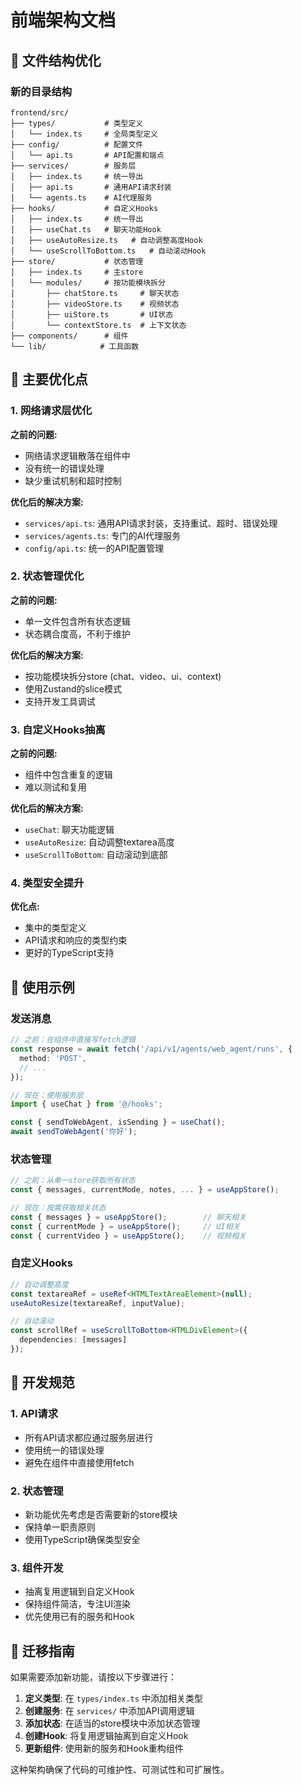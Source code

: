 # 前端架构文档

## 📁 文件结构优化

### 新的目录结构

```
frontend/src/
├── types/           # 类型定义
│   └── index.ts     # 全局类型定义
├── config/          # 配置文件
│   └── api.ts       # API配置和端点
├── services/        # 服务层
│   ├── index.ts     # 统一导出
│   ├── api.ts       # 通用API请求封装
│   └── agents.ts    # AI代理服务
├── hooks/           # 自定义Hooks
│   ├── index.ts     # 统一导出
│   ├── useChat.ts   # 聊天功能Hook
│   ├── useAutoResize.ts   # 自动调整高度Hook
│   └── useScrollToBottom.ts   # 自动滚动Hook
├── store/           # 状态管理
│   ├── index.ts     # 主store
│   └── modules/     # 按功能模块拆分
│       ├── chatStore.ts     # 聊天状态
│       ├── videoStore.ts    # 视频状态
│       ├── uiStore.ts       # UI状态
│       └── contextStore.ts  # 上下文状态
├── components/      # 组件
└── lib/            # 工具函数
```

## 🔧 主要优化点

### 1. 网络请求层优化

**之前的问题:**
- 网络请求逻辑散落在组件中
- 没有统一的错误处理
- 缺少重试机制和超时控制

**优化后的解决方案:**
- `services/api.ts`: 通用API请求封装，支持重试、超时、错误处理
- `services/agents.ts`: 专门的AI代理服务
- `config/api.ts`: 统一的API配置管理

### 2. 状态管理优化

**之前的问题:**
- 单一文件包含所有状态逻辑
- 状态耦合度高，不利于维护

**优化后的解决方案:**
- 按功能模块拆分store (chat、video、ui、context)
- 使用Zustand的slice模式
- 支持开发工具调试

### 3. 自定义Hooks抽离

**之前的问题:**
- 组件中包含重复的逻辑
- 难以测试和复用

**优化后的解决方案:**
- `useChat`: 聊天功能逻辑
- `useAutoResize`: 自动调整textarea高度
- `useScrollToBottom`: 自动滚动到底部

### 4. 类型安全提升

**优化点:**
- 集中的类型定义
- API请求和响应的类型约束
- 更好的TypeScript支持

## 🚀 使用示例

### 发送消息

```typescript
// 之前：在组件中直接写fetch逻辑
const response = await fetch('/api/v1/agents/web_agent/runs', {
  method: 'POST',
  // ...
});

// 现在：使用服务层
import { useChat } from '@/hooks';

const { sendToWebAgent, isSending } = useChat();
await sendToWebAgent('你好');
```

### 状态管理

```typescript
// 之前：从单一store获取所有状态
const { messages, currentMode, notes, ... } = useAppStore();

// 现在：按需获取相关状态
const { messages } = useAppStore();        // 聊天相关
const { currentMode } = useAppStore();     // UI相关
const { currentVideo } = useAppStore();    // 视频相关
```

### 自定义Hooks

```typescript
// 自动调整高度
const textareaRef = useRef<HTMLTextAreaElement>(null);
useAutoResize(textareaRef, inputValue);

// 自动滚动
const scrollRef = useScrollToBottom<HTMLDivElement>({ 
  dependencies: [messages] 
});
```

## 📝 开发规范

### 1. API请求
- 所有API请求都应通过服务层进行
- 使用统一的错误处理
- 避免在组件中直接使用fetch

### 2. 状态管理
- 新功能优先考虑是否需要新的store模块
- 保持单一职责原则
- 使用TypeScript确保类型安全

### 3. 组件开发
- 抽离复用逻辑到自定义Hook
- 保持组件简洁，专注UI渲染
- 优先使用已有的服务和Hook

## 🔄 迁移指南

如果需要添加新功能，请按以下步骤进行：

1. **定义类型**: 在 `types/index.ts` 中添加相关类型
2. **创建服务**: 在 `services/` 中添加API调用逻辑
3. **添加状态**: 在适当的store模块中添加状态管理
4. **创建Hook**: 将复用逻辑抽离到自定义Hook
5. **更新组件**: 使用新的服务和Hook重构组件

这种架构确保了代码的可维护性、可测试性和可扩展性。 